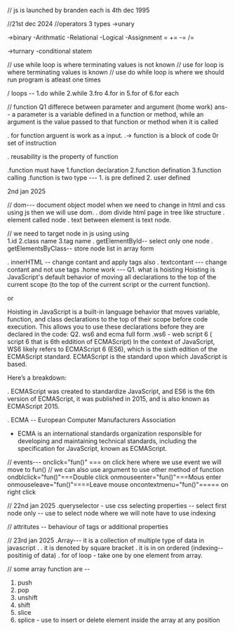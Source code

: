 
// js is launched by branden each is 4th dec 1995









//21st dec 2024
//operators 
  3 types
  ->unary 


  ->binary 
  -Arithmatic
  -Relational
  -Logical
  -Assignment
   =  += -= /=
      


  ->turnary 
  -conditional statem
  

  // use while loop is where terminating values is not known 
  // use for loop is where terminating values is known
  // use do while loop is where we should run program is atleast one times 

  / loops -- 
  1.do while
  2.while
  3.fro
  4.for in
  5.for of
  6.for each


// function 
Q1 differece  between parameter and argument (home work)
 ans-- a parameter is a variable defined in a function or method, while an argument is the value passed to that function or method when it is called

.  for function arguent is work as a input.
.-> function is a block of code 0r set of instruction 

.  reusability is the property of function 

.function must have 
 1.function declaration
 2.function defination
 3.function calling 
  .function is two type  --- 1. is pre defined 2. user defined

  
2nd jan 2025

// dom--- document object model
  when we need to change in html and css using js then we will use dom.
 . dom  divide html page in tree like structure
 . element called node
 . text between element is text node.

 // we need to target node in js using using   
 1.id 
 2.class name 
 3.tag name
 . getElementById-- select only one node
 . getElementsByClass-- store node list  in array form 

 . innerHTML -- change contant and apply tags also
 . textcontant --- change contant and not use tags 
.home work --- 
Q1. what is hoisting
  Hoisting is JavaScript's default behavior of moving all declarations to the top of the current scope (to the top of the current script or the current function).

 or   

   Hoisting in JavaScript is a built-in language behavior that moves variable, function, and class declarations to the top of their scope before code execution. This allows you to use these declarations before they are declared in the code:
Q2. ws6 and ecma full form 
   .ws6 - web script 6 ( script 6 that is 6th eddition of ECMAScript)
  In the context of JavaScript, WS6 likely refers to ECMAScript 6 (ES6), which is the sixth edition of the ECMAScript standard. ECMAScript is the standard upon which JavaScript is based.

  Here’s a breakdown:


  .  ECMAScript was created to standardize JavaScript, and ES6 is the 6th version of ECMAScript, it was published in 2015, and is also known as ECMAScript 2015.

  . ECMA -- European Computer Manufacturers Association

  - ECMA is an international standards organization responsible for developing and maintaining technical standards, including the specification for JavaScript, known as ECMAScript.


// events---
      onclick="fun()" === on click here where we use event  we will move to fun() 
      // we can also use argument to use other method of function 
     ondblclick="fun()"===Double click
     onmouseenter="fun()"===Mous enter
     onmouseleave="fun()"====Leave mouse
     oncontextmenu="fun()"===== on right click


// 22nd jan 2025
.queryselector - use css selecting properties
-- select first node only
-- use to select node where we will note have to use indexing 

// attritutes -- behaviour of tags or additional properties

// 23rd jan 2025
.Array--- it is a collection of multiple type of data in javascript . 
. it is denoted by square bracket
. it is in on ordered (indexing-- positinig of data)
. for of loop - take one by one element from array.


// some array function are --
1. push
2. pop
3. unshift
4. shift
5. slice
6. splice - use to insert or delete element inside the array at any position
 









